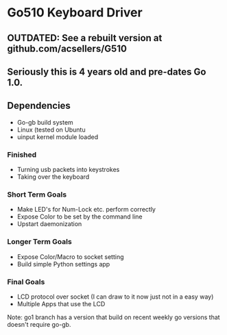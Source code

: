 Go510 Keyboard Driver
=====================

## OUTDATED: See a rebuilt version at github.com/acsellers/G510
## Seriously this is 4 years old and pre-dates Go 1.0.

Dependencies
------------

 * Go-gb build system
 * Linux (tested on Ubuntu
 * uinput kernel module loaded


### Finished
 * Turning usb packets into keystrokes 
 * Taking over the keyboard

### Short Term Goals
 * Make LED's for Num-Lock etc. perform correctly
 * Expose Color to be set by the command line
 * Upstart daemonization

### Longer Term Goals
 * Expose Color/Macro to socket setting
 * Build simple Python settings app

### Final Goals
 * LCD protocol over socket (I can draw to it now just not in a easy way)
 * Multiple Apps that use the LCD


Note: go1 branch has a version that build on recent weekly go versions
that doesn't require go-gb.
